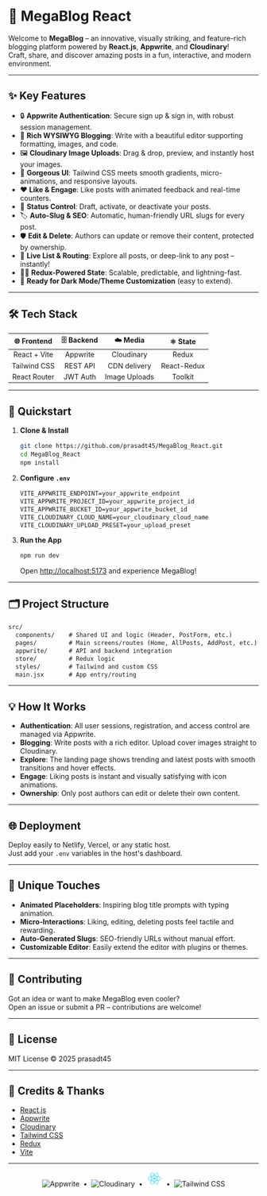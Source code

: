 # 🚀 MegaBlog React

Welcome to **MegaBlog** – an innovative, visually striking, and feature-rich blogging platform powered by **React.js**, **Appwrite**, and **Cloudinary**!  
Craft, share, and discover amazing posts in a fun, interactive, and modern environment.  

---

## ✨ Key Features

- 🔒 **Appwrite Authentication**: Secure sign up & sign in, with robust session management.
- 📝 **Rich WYSIWYG Blogging**: Write with a beautiful editor supporting formatting, images, and code.
- 🖼️ **Cloudinary Image Uploads**: Drag & drop, preview, and instantly host your images.
- 🎨 **Gorgeous UI**: Tailwind CSS meets smooth gradients, micro-animations, and responsive layouts.
- ❤️ **Like & Engage**: Like posts with animated feedback and real-time counters.
- 🚦 **Status Control**: Draft, activate, or deactivate your posts.
- 🏷️ **Auto-Slug & SEO**: Automatic, human-friendly URL slugs for every post.
- 🛡️ **Edit & Delete**: Authors can update or remove their content, protected by ownership.
- 🔄 **Live List & Routing**: Explore all posts, or deep-link to any post – instantly!
- 🧑‍💻 **Redux-Powered State**: Scalable, predictable, and lightning-fast.
- 🌙 **Ready for Dark Mode/Theme Customization** (easy to extend).

---

## 🛠️ Tech Stack

| 🌐 Frontend   | 🗄️ Backend    | ☁️ Media      | ⚛️ State     |
|:-------------:|:------------:|:-------------:|:-------------:|
| React + Vite  | Appwrite     | Cloudinary    | Redux         |
| Tailwind CSS  | REST API     | CDN delivery  | React-Redux   |
| React Router  | JWT Auth     | Image Uploads | Toolkit       |

---

## 🚀 Quickstart

1. **Clone & Install**
   ```bash
   git clone https://github.com/prasadt45/MegaBlog_React.git
   cd MegaBlog_React
   npm install
   ```

2. **Configure `.env`**
   ```env
   VITE_APPWRITE_ENDPOINT=your_appwrite_endpoint
   VITE_APPWRITE_PROJECT_ID=your_appwrite_project_id
   VITE_APPWRITE_BUCKET_ID=your_appwrite_bucket_id
   VITE_CLOUDINARY_CLOUD_NAME=your_cloudinary_cloud_name
   VITE_CLOUDINARY_UPLOAD_PRESET=your_upload_preset
   ```

3. **Run the App**
   ```bash
   npm run dev
   ```
   Open [http://localhost:5173](http://localhost:5173) and experience MegaBlog!

---

## 🗂️ Project Structure

```plaintext
src/
  components/    # Shared UI and logic (Header, PostForm, etc.)
  pages/         # Main screens/routes (Home, AllPosts, AddPost, etc.)
  appwrite/      # API and backend integration
  store/         # Redux logic
  styles/        # Tailwind and custom CSS
  main.jsx       # App entry/routing
```

---

## 💡 How It Works

- **Authentication**: All user sessions, registration, and access control are managed via Appwrite.
- **Blogging**: Write posts with a rich editor. Upload cover images straight to Cloudinary.
- **Explore**: The landing page shows trending and latest posts with smooth transitions and hover effects.
- **Engage**: Liking posts is instant and visually satisfying with icon animations.
- **Ownership**: Only post authors can edit or delete their own content.

---

## 🌐 Deployment

Deploy easily to Netlify, Vercel, or any static host.  
Just add your `.env` variables in the host's dashboard.

---

## 💎 Unique Touches

- **Animated Placeholders**: Inspiring blog title prompts with typing animation.
- **Micro-Interactions**: Liking, editing, deleting posts feel tactile and rewarding.
- **Auto-Generated Slugs**: SEO-friendly URLs without manual effort.
- **Customizable Editor**: Easily extend the editor with plugins or themes.

---

## 💬 Contributing

Got an idea or want to make MegaBlog even cooler?  
Open an issue or submit a PR – contributions are welcome!

---

## 📝 License

MIT License © 2025 prasadt45

---

## 🙏 Credits & Thanks

- [React.js](https://react.dev/)
- [Appwrite](https://appwrite.io/)
- [Cloudinary](https://cloudinary.com/)
- [Tailwind CSS](https://tailwindcss.com/)
- [Redux](https://redux.js.org/)
- [Vite](https://vitejs.dev/)

---

<p align="center">
  <img src="https://appwrite.io/images/logomark.png" alt="Appwrite" width="28"/>
  &nbsp;•&nbsp;
  <img src="https://res.cloudinary.com/cloudinary-marketing/image/upload/v1658491306/brand/Cloudinary_Logo_Blue_Transparent.png" alt="Cloudinary" width="80"/>
  &nbsp;•&nbsp;
  <img src="https://raw.githubusercontent.com/github/explore/main/topics/react/react.png" alt="React" width="32"/>
  &nbsp;•&nbsp;
  <img src="https://tailwindcss.com/_next/static/media/tailwindcss-mark.bbab06fb.svg" alt="Tailwind CSS" width="32"/>
</p>
